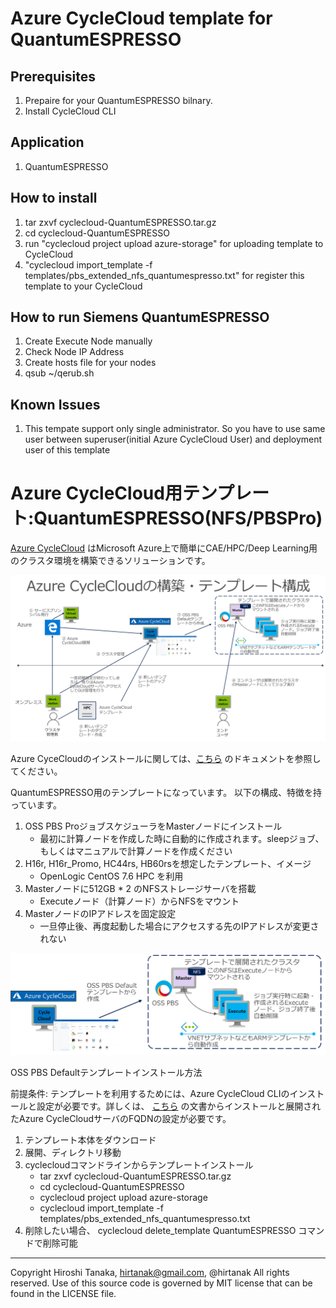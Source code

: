 # Azure CycleCloud template for QuantumESPRESSO

## Prerequisites

1. Prepaire for your QuantumESPRESSO bilnary.
1. Install CycleCloud CLI

## Application

1. QuantumESPRESSO

## How to install 

1. tar zxvf cyclecloud-QuantumESPRESSO<version>.tar.gz
1. cd cyclecloud-QuantumESPRESSO<version>
1. run "cyclecloud project upload azure-storage" for uploading template to CycleCloud
1. "cyclecloud import_template -f templates/pbs_extended_nfs_quantumespresso.txt" for register this template to your CycleCloud

## How to run Siemens QuantumESPRESSO

1. Create Execute Node manually
1. Check Node IP Address
1. Create hosts file for your nodes
1. qsub ~/qerub.sh

## Known Issues
1. This tempate support only single administrator. So you have to use same user between superuser(initial Azure CycleCloud User) and deployment user of this template

# Azure CycleCloud用テンプレート:QuantumESPRESSO(NFS/PBSPro)

[Azure CycleCloud](https://docs.microsoft.com/en-us/azure/cyclecloud/) はMicrosoft Azure上で簡単にCAE/HPC/Deep Learning用のクラスタ環境を構築できるソリューションです。

![Azure CycleCloudの構築・テンプレート構成](https://raw.githubusercontent.com/hirtanak/osspbsdefault/master/AzureCycleCloud-OSSPBSDefault.png "Azure CycleCloudの構築・テンプレート構成")

Azure CyceCloudのインストールに関しては、[こちら](https://docs.microsoft.com/en-us/azure/cyclecloud/quickstart-install-cyclecloud) のドキュメントを参照してください。

QuantumESPRESSO用のテンプレートになっています。
以下の構成、特徴を持っています。

1. OSS PBS ProジョブスケジューラをMasterノードにインストール
	- 最初に計算ノードを作成した時に自動的に作成されます。sleepジョブ、もしくはマニュアルで計算ノードを作成ください
2. H16r, H16r_Promo, HC44rs, HB60rsを想定したテンプレート、イメージ
	 - OpenLogic CentOS 7.6 HPC を利用 
3. Masterノードに512GB * 2 のNFSストレージサーバを搭載
	 - Executeノード（計算ノード）からNFSをマウント
4. MasterノードのIPアドレスを固定設定
	 - 一旦停止後、再度起動した場合にアクセスする先のIPアドレスが変更されない

![OSS PBS Default テンプレート構成](https://raw.githubusercontent.com/hirtanak/osspbsdefault/master/OSSPBSDefaultDiagram.png "OSS PBS Default テンプレート構成")

OSS PBS Defaultテンプレートインストール方法

前提条件: テンプレートを利用するためには、Azure CycleCloud CLIのインストールと設定が必要です。詳しくは、 [こちら](https://docs.microsoft.com/en-us/azure/cyclecloud/install-cyclecloud-cli) の文書からインストールと展開されたAzure CycleCloudサーバのFQDNの設定が必要です。

1. テンプレート本体をダウンロード
1. 展開、ディレクトリ移動
1. cyclecloudコマンドラインからテンプレートインストール 
   - tar zxvf cyclecloud-QuantumESPRESSO<version>.tar.gz
   - cd cyclecloud-QuantumESPRESSO<version>
   - cyclecloud project upload azure-storage
   - cyclecloud import_template -f templates/pbs_extended_nfs_quantumespresso.txt
1. 削除したい場合、 cyclecloud delete_template QuantumESPRESSO コマンドで削除可能

***
Copyright Hiroshi Tanaka, hirtanak@gmail.com, @hirtanak All rights reserved.
Use of this source code is governed by MIT license that can be found in the LICENSE file.

